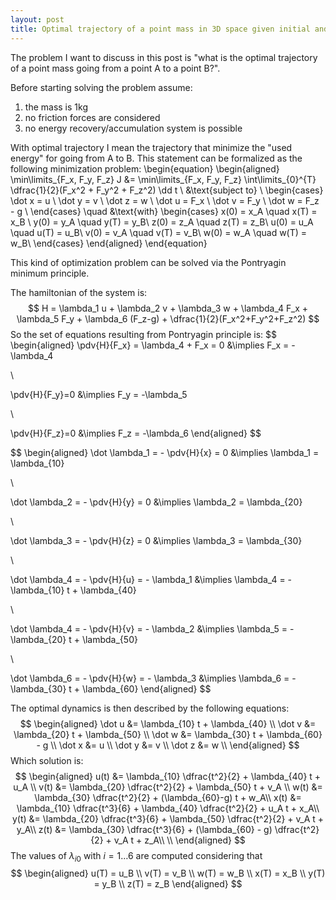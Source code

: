 ```yaml
---
layout: post
title: Optimal trajectory of a point mass in 3D space given initial and final position and velocity
---
```


The problem I want to discuss in this post is "what is the optimal trajectory of a point mass going from a point A to a point B?".

Before starting solving the problem assume:
1. the mass is 1kg
1. no friction forces are considered
2. no energy recovery/accumulation system is possible

With optimal trajectory I mean the trajectory that minimize the "used energy" for going from A to B.
This statement can be formalized as the following minimization problem:
\begin{equation}
\begin{aligned}
  \min\limits_{F_x, F_y, F_z} J &= \min\limits_{F_x, F_y, F_z} \int\limits_{0}^{T} \dfrac{1}{2}(F_x^2 + F_y^2 + F_z^2) \dd t \\
  &\text{subject to} \\
  \begin{cases}
      \dot x = u \\
      \dot y = v \\
      \dot z = w \\
      \dot u = F_x \\
      \dot v = F_y \\
      \dot w = F_z - g \\
  \end{cases}
  \quad
  &\text{with}
  \begin{cases}
      x(0) = x_A \quad x(T) = x_B \\ 
      y(0) = y_A \quad y(T) = y_B\\
      z(0) = z_A \quad z(T) = z_B\\
      u(0) = u_A \quad u(T) = u_B\\
      v(0) = v_A \quad v(T) = v_B\\
      w(0) = w_A \quad w(T) = w_B\\
  \end{cases}
\end{aligned}
\end{equation}


This kind of optimization problem can be solved via the Pontryagin minimum principle.

The hamiltonian of the system is:
$$
H = \lambda_1 u + \lambda_2 v + \lambda_3 w + \lambda_4 F_x + \lambda_5 F_y + \lambda_6 (F_z-g) + \dfrac{1}{2}(F_x^2+F_y^2+F_z^2)
$$
So the set of equations resulting from Pontryagin principle is:
$$
\begin{aligned}
\pdv{H}{F_x} = \lambda_4 + F_x = 0
&\implies
F_x = - \lambda_4

\\

\pdv{H}{F_y}=0
&\implies F_y = -\lambda_5

\\

\pdv{H}{F_z}=0
&\implies F_z = -\lambda_6
\end{aligned}
$$

$$
\begin{aligned}
\dot \lambda_1 = - \pdv{H}{x} = 0
&\implies
\lambda_1 = \lambda_{10}

\\

\dot \lambda_2 = - \pdv{H}{y} = 0
&\implies
\lambda_2 = \lambda_{20}

\\

\dot \lambda_3 = - \pdv{H}{z} = 0
&\implies
\lambda_3 = \lambda_{30}

\\

\dot \lambda_4 = - \pdv{H}{u} = - \lambda_1
&\implies
\lambda_4 = - \lambda_{10} t + \lambda_{40}

\\

\dot \lambda_4 = - \pdv{H}{v} = - \lambda_2
&\implies
\lambda_5 = - \lambda_{20} t + \lambda_{50}

\\

\dot \lambda_6 = - \pdv{H}{w} = - \lambda_3
&\implies
\lambda_6 = - \lambda_{30} t + \lambda_{60}
\end{aligned}
$$

The optimal dynamics is then described by the following equations:
$$
\begin{aligned}
	\dot u &= \lambda_{10} t + \lambda_{40} \\
	\dot v &= \lambda_{20} t + \lambda_{50} \\
	\dot w &= \lambda_{30} t + \lambda_{60} - g \\
	\dot x &= u \\
	\dot y &= v \\
	\dot z &= w \\
\end{aligned}
$$
Which solution is:
$$
\begin{aligned}
	u(t) &= \lambda_{10} \dfrac{t^2}{2} + \lambda_{40} t + u_A \\
	v(t) &= \lambda_{20} \dfrac{t^2}{2} + \lambda_{50} t + v_A \\
	w(t) &= \lambda_{30} \dfrac{t^2}{2} + (\lambda_{60}-g) t + w_A\\
	x(t) &= \lambda_{10} \dfrac{t^3}{6} + \lambda_{40} \dfrac{t^2}{2} + u_A t + x_A\\
	y(t) &= \lambda_{20} \dfrac{t^3}{6} + \lambda_{50} \dfrac{t^2}{2} + v_A t + y_A\\
	z(t) &= \lambda_{30} \dfrac{t^3}{6} + (\lambda_{60} - g) \dfrac{t^2}{2} + v_A t + z_A\\ \\
\end{aligned}
$$
The values of $\lambda_{i0}$ with $i=1\dots6$ are computed considering that
$$
\begin{aligned}
u(T) = u_B \\
v(T) = v_B \\
w(T) = w_B \\
x(T) = x_B \\
y(T) = y_B \\
z(T) = z_B
\end{aligned}
$$
